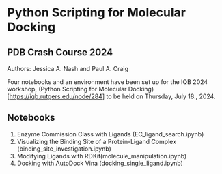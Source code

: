 # Python Scripting for Molecular Docking

## PDB Crash Course 2024

Authors: Jessica A. Nash and Paul A. Craig

Four notebooks and an environment have been set up for the IQB 2024 workshop, (Python Scripting for Molecular Docking)[https://iqb.rutgers.edu/node/284] to be held on Thursday, July 18., 2024.

## Notebooks

1. Enzyme Commission Class with Ligands (EC_ligand_search.ipynb)
2. Visualizing the Binding Site of a Protein-Ligand Complex (binding_site_investigation.ipynb)
3. Modifying Ligands with RDKit(molecule_manipulation.ipynb)
4. Docking with AutoDock Vina (docking_single_ligand.ipynb)